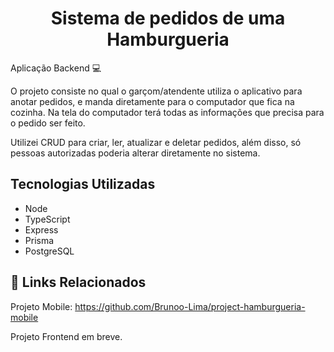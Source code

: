 <h1 align="center"> Sistema de pedidos de uma Hamburgueria </h1>

Aplicação Backend :computer:

O projeto consiste no qual o garçom/atendente utiliza o aplicativo para anotar pedidos, e manda diretamente para o computador que fica na cozinha. Na tela do computador terá todas as informações que precisa para o pedido ser feito.

Utilizei CRUD para criar, ler, atualizar e deletar pedidos, além disso, só pessoas autorizadas poderia alterar diretamente no sistema.

## Tecnologias Utilizadas

- Node
- TypeScript
- Express
- Prisma
- PostgreSQL

## 🔗 Links Relacionados
Projeto Mobile: https://github.com/Brunoo-Lima/project-hamburgueria-mobile 

Projeto Frontend em breve.
